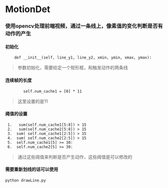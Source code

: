# MotionDet
### 使用opencv处理前端视频，通过一条线上，像素值的变化判断是否有动作的产生
#### 初始化
```
    def __init__(self, line_y1, line_y2, xmin, ymin, xmax, ymax):
```
> 参数初始化，需要给定一个矩形框，和触发动作的两条线

#### 连续帧的长度
```
        self.num_cache1 = [0] * 11
```
> 这里设置的是11

#### 阈值的设置
```
 1.   sum(self.num_cache1[5:8]) > 15
 2.   sum(self.num_cache2[5:8]) > 15
 3.  sum( self.num_cache1[2:5]) > 15
 4.  sum( self.num_cache2[2:5]) > 15
 5.  self.num_cache1[5] >= 30:
 6.  self.num_cache2[5] >= 30:
```
>  通过这些阈值来判断是否产生动作，这些阈值是可以修改的

#### 需要重新划线的话可以使用
```
python drawLine.py
```
